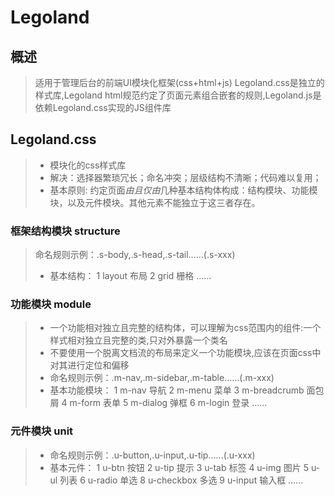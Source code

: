 # Legoland
## 概述
> 适用于管理后台的前端UI模块化框架(css+html+js)
> Legoland.css是独立的样式库,Legoland html规范约定了页面元素组合嵌套的规则,Legoland.js是依赖Legoland.css实现的JS组件库

## Legoland.css
> - 模块化的css样式库
> - 解决：选择器繁琐冗长；命名冲突；层级结构不清晰；代码难以复用；
> - 基本原则: 约定页面*由且仅由*几种基本结构体构成：结构模块、功能模块，以及元件模块。其他元素不能独立于这三者存在。

### 框架结构模块 structure
> 命名规则示例：.s-body,.s-head,.s-tail……(.s-xxx) 
> - 基本结构：
    1 layout 布局
    2 grid 栅格 
    ……

### 功能模块 module
> - 一个功能相对独立且完整的结构体，可以理解为css范围内的组件:一个样式相对独立且完整的类,只对外暴露一个类名
> - 不要使用一个脱离文档流的布局来定义一个功能模块,应该在页面css中对其进行定位和偏移
> - 命名规则示例：.m-nav,.m-sidebar,.m-table……(.m-xxx)
> - 基本功能模块：
    1 m-nav 导航
    2 m-menu 菜单
    3 m-breadcrumb 面包屑
    4 m-form 表单
    5 m-dialog 弹框
    6 m-login 登录
    ……


### 元件模块 unit
> - 命名规则示例：.u-button,.u-input,.u-tip……(.u-xxx)
> - 基本元件：
    1 u-btn 按钮
    2 u-tip 提示
    3 u-tab 标签
    4 u-img 图片
    5 u-ul  列表
    6 u-radio 单选 
    8 u-checkbox 多选
    9 u-input 输入框
    ……

